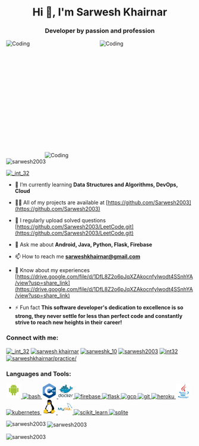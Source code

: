 

<h1 align="center">Hi 👋, I'm Sarwesh Khairnar</h1>
<h3 align="center">Developer by passion and profession</h3>
<img align = "left" alt = "Coding" height = "300px" width = "50%" src = "https://res.cloudinary.com/zenbusiness/image/upload/v1670445040/logaster/logaster-2020-08-new-android-logo-evolution-1.gif"/>
<img align = "right" alt = "Coding" height = "300px" width = "50%" src = "https://res.cloudinary.com/practicaldev/image/fetch/s--xAAdUtiT--/c_imagga_scale,f_auto,fl_progressive,h_500,q_66,w_1000/https://dev-to-uploads.s3.amazonaws.com/i/zu5cr0j2qczswka4wh39.gif"/>

<img align = "right" alt = "Coding" width = "400" src = "https://cdn.dribbble.com/users/1162077/screenshots/5403918/media/d5dccb5d5818cba2c8fa0cb15fb578b3.gif">
<p align="left"> <img src="https://komarev.com/ghpvc/?username=sarwesh2003&label=Profile%20views&color=0e75b6&style=flat" alt="sarwesh2003" /> </p>

<p align="left"> <a href="https://twitter.com/_int_32" target="blank"><img src="https://img.shields.io/twitter/follow/_int_32?logo=twitter&style=for-the-badge" alt="_int_32" /></a> </p>

- 🌱 I’m currently learning **Data Structures and Algorithms, DevOps, Cloud**

- 👨‍💻 All of my projects are available at [https://github.com/Sarwesh2003](https://github.com/Sarwesh2003)

- 📝 I regularly upload solved questions [https://github.com/Sarwesh2003/LeetCode.git](https://github.com/Sarwesh2003/LeetCode.git)

- 💬 Ask me about **Android, Java, Python, Flask, Firebase**

- 📫 How to reach me **sarweshkhairnar@gmail.com**

- 📄 Know about my experiences [https://drive.google.com/file/d/1DfL8Z2o6pJqXZAkocnfylwodt4SSnhYA/view?usp=share_link](https://drive.google.com/file/d/1DfL8Z2o6pJqXZAkocnfylwodt4SSnhYA/view?usp=share_link)

- ⚡ Fun fact **This software developer's dedication to excellence is so strong, they never settle for less than perfect code and constantly strive to reach new heights in their career!**

<h3 align="left">Connect with me:</h3>
<p align="left">
<a href="https://twitter.com/_int_32" target="blank"><img align="center" src="https://raw.githubusercontent.com/rahuldkjain/github-profile-readme-generator/master/src/images/icons/Social/twitter.svg" alt="_int_32" height="30" width="40" /></a>
<a href="https://www.linkedin.com/in/sarwesh-khairnar-1032b1201/" target="blank"><img align="center" src="https://raw.githubusercontent.com/rahuldkjain/github-profile-readme-generator/master/src/images/icons/Social/linked-in-alt.svg" alt="sarwesh khairnar" height="30" width="40" /></a>
<a href="https://instagram.com/sarweshk_10" target="blank"><img align="center" src="https://raw.githubusercontent.com/rahuldkjain/github-profile-readme-generator/master/src/images/icons/Social/instagram.svg" alt="sarweshk_10" height="30" width="40" /></a>
<a href="https://www.codechef.com/users/sarwesh2003" target="blank"><img align="center" src="https://cdn.jsdelivr.net/npm/simple-icons@3.1.0/icons/codechef.svg" alt="sarwesh2003" height="30" width="40" /></a>
<a href="https://www.leetcode.com/int32" target="blank"><img align="center" src="https://raw.githubusercontent.com/rahuldkjain/github-profile-readme-generator/master/src/images/icons/Social/leet-code.svg" alt="int32" height="30" width="40" /></a>
<a href="https://auth.geeksforgeeks.org/user/sarweshkhairnar/practice/" target="blank"><img align="center" src="https://raw.githubusercontent.com/rahuldkjain/github-profile-readme-generator/master/src/images/icons/Social/geeks-for-geeks.svg" alt="sarweshkhairnar/practice/" height="30" width="40" /></a>
</p>

<h3 align="left">Languages and Tools:</h3>
<p align="left"> <a href="https://developer.android.com" target="_blank" rel="noreferrer"> <img src="https://raw.githubusercontent.com/devicons/devicon/master/icons/android/android-original-wordmark.svg" alt="android" width="40" height="40"/> </a> <a href="https://www.gnu.org/software/bash/" target="_blank" rel="noreferrer"> <img src="https://www.vectorlogo.zone/logos/gnu_bash/gnu_bash-icon.svg" alt="bash" width="40" height="40"/> </a> <a href="https://www.w3schools.com/cpp/" target="_blank" rel="noreferrer"> <img src="https://raw.githubusercontent.com/devicons/devicon/master/icons/cplusplus/cplusplus-original.svg" alt="cplusplus" width="40" height="40"/> </a> <a href="https://www.docker.com/" target="_blank" rel="noreferrer"> <img src="https://raw.githubusercontent.com/devicons/devicon/master/icons/docker/docker-original-wordmark.svg" alt="docker" width="40" height="40"/> </a> <a href="https://firebase.google.com/" target="_blank" rel="noreferrer"> <img src="https://www.vectorlogo.zone/logos/firebase/firebase-icon.svg" alt="firebase" width="40" height="40"/> </a> <a href="https://flask.palletsprojects.com/" target="_blank" rel="noreferrer"> <img src="https://www.vectorlogo.zone/logos/pocoo_flask/pocoo_flask-icon.svg" alt="flask" width="40" height="40"/> </a> <a href="https://cloud.google.com" target="_blank" rel="noreferrer"> <img src="https://www.vectorlogo.zone/logos/google_cloud/google_cloud-icon.svg" alt="gcp" width="40" height="40"/> </a> <a href="https://git-scm.com/" target="_blank" rel="noreferrer"> <img src="https://www.vectorlogo.zone/logos/git-scm/git-scm-icon.svg" alt="git" width="40" height="40"/> </a> <a href="https://heroku.com" target="_blank" rel="noreferrer"> <img src="https://www.vectorlogo.zone/logos/heroku/heroku-icon.svg" alt="heroku" width="40" height="40"/> </a> <a href="https://www.java.com" target="_blank" rel="noreferrer"> <img src="https://raw.githubusercontent.com/devicons/devicon/master/icons/java/java-original.svg" alt="java" width="40" height="40"/> </a> <a href="https://kubernetes.io" target="_blank" rel="noreferrer"> <img src="https://www.vectorlogo.zone/logos/kubernetes/kubernetes-icon.svg" alt="kubernetes" width="40" height="40"/> </a> <a href="https://www.linux.org/" target="_blank" rel="noreferrer"> <img src="https://raw.githubusercontent.com/devicons/devicon/master/icons/linux/linux-original.svg" alt="linux" width="40" height="40"/> </a> <a href="https://www.mysql.com/" target="_blank" rel="noreferrer"> <img src="https://raw.githubusercontent.com/devicons/devicon/master/icons/mysql/mysql-original-wordmark.svg" alt="mysql" width="40" height="40"/> </a> <a href="https://scikit-learn.org/" target="_blank" rel="noreferrer"> <img src="https://upload.wikimedia.org/wikipedia/commons/0/05/Scikit_learn_logo_small.svg" alt="scikit_learn" width="40" height="40"/> </a> <a href="https://www.sqlite.org/" target="_blank" rel="noreferrer"> <img src="https://www.vectorlogo.zone/logos/sqlite/sqlite-icon.svg" alt="sqlite" width="40" height="40"/> </a> </p>

<p><img align="left" src="https://github-readme-stats.vercel.app/api/top-langs?username=sarwesh2003&show_icons=true&locale=en&layout=compact" alt="sarwesh2003" /></p>

<p>&nbsp;<img align="center" src="https://github-readme-stats.vercel.app/api?username=sarwesh2003&show_icons=true&locale=en" alt="sarwesh2003" /></p>

<p><img align="center" src="https://github-readme-streak-stats.herokuapp.com/?user=sarwesh2003&" alt="sarwesh2003" /></p>
